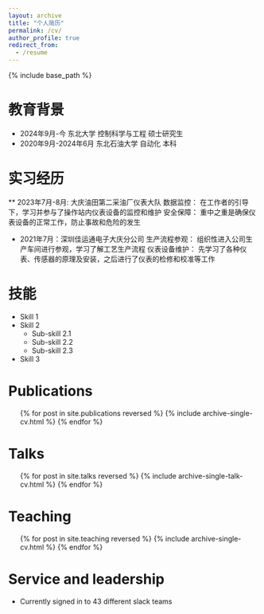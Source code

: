 ```yaml
---
layout: archive
title: "个人简历"
permalink: /cv/
author_profile: true
redirect_from:
  - /resume
---
```


{% include base_path %}

# 教育背景
* 2024年9月-今 东北大学 控制科学与工程 硕士研究生
* 2020年9月-2024年6月 东北石油大学 自动化 本科

实习经历
======
** 2023年7月-8月: 大庆油田第二采油厂仪表大队
    数据监控：
    在工作者的引导下，学习并参与了操作站内仪表设备的监控和维护
    安全保障：
    重中之重是确保仪表设备的正常工作，防止事故和危险的发生
* 2021年7月：深圳佳运通电子大庆分公司
    生产流程参观：
    组织性进入公司生产车间进行参观，学习了解工艺生产流程
    仪表设备维护：
    先学习了各种仪表、传感器的原理及安装，之后进行了仪表的检修和校准等工作
    
技能
======
* Skill 1
* Skill 2
  * Sub-skill 2.1
  * Sub-skill 2.2
  * Sub-skill 2.3
* Skill 3

Publications
======
  <ul>{% for post in site.publications reversed %}
    {% include archive-single-cv.html %}
  {% endfor %}</ul>
  
Talks
======
  <ul>{% for post in site.talks reversed %}
    {% include archive-single-talk-cv.html  %}
  {% endfor %}</ul>
  
Teaching
======
  <ul>{% for post in site.teaching reversed %}
    {% include archive-single-cv.html %}
  {% endfor %}</ul>
  
Service and leadership
======
* Currently signed in to 43 different slack teams
